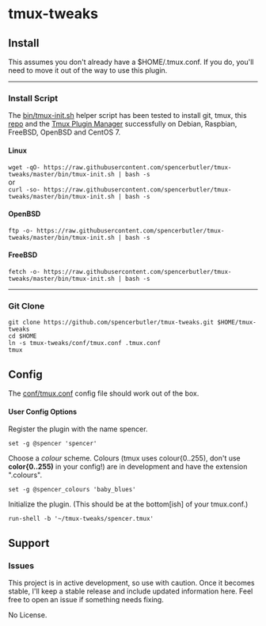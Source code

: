 # tmux-tweaks

## Install 
This assumes you don't already have a $HOME/.tmux.conf. If you do, you'll need to move it out of the way to use this plugin.
___
### Install Script
The [bin/tmux-init.sh](../master/bin/tmux-init.sh) helper script has been tested to install git, tmux, this [repo](../../) and the [Tmux Plugin Manager](https://github.com/tmux-plugins/tpm)
successfully on Debian, Raspbian, FreeBSD, OpenBSD and CentOS 7.  

#### Linux
`wget -qO- https://raw.githubusercontent.com/spencerbutler/tmux-tweaks/master/bin/tmux-init.sh | bash -s`  
or  
`curl -so- https://raw.githubusercontent.com/spencerbutler/tmux-tweaks/master/bin/tmux-init.sh | bash -s`

#### OpenBSD
`ftp -o- https://raw.githubusercontent.com/spencerbutler/tmux-tweaks/master/bin/tmux-init.sh | bash -s`
#### FreeBSD
`fetch -o- https://raw.githubusercontent.com/spencerbutler/tmux-tweaks/master/bin/tmux-init.sh | bash -s`

---
### Git Clone
  
```
git clone https://github.com/spencerbutler/tmux-tweaks.git $HOME/tmux-tweaks
cd $HOME
ln -s tmux-tweaks/conf/tmux.conf .tmux.conf
tmux
```

## Config
The [conf/tmux.conf](../master/conf/tmux.conf) config file should work out of the box.
#### User Config Options
Register the plugin with the name spencer.

`set -g @spencer 'spencer'`

Choose a _colour_ scheme.
Colours (tmux uses colour{0..255), don't use **color{0..255)** in your config!) 
are in development and have the extension ".colours".

`set -g @spencer_colours 'baby_blues'`

Initialize the plugin. (This should be at the bottom[ish] of your tmux.conf.)

`run-shell -b '~/tmux-tweaks/spencer.tmux'`

## Support
### Issues
This project is in active development, so use with caution. Once it becomes stable, I'll keep a stable release and include
updated information here. Feel free to open an issue if something needs fixing. 

No License. 
